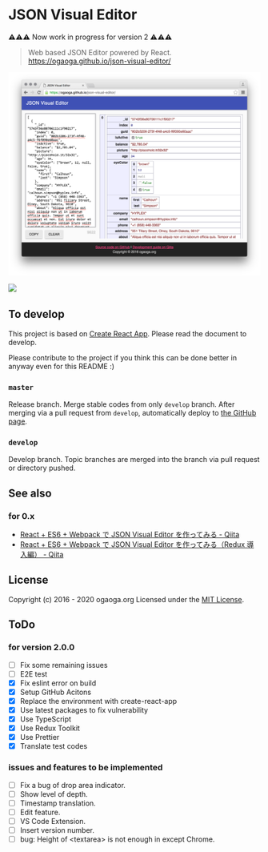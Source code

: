 # JSON Visual Editor

⚠️⚠️⚠️ Now work in progress for version 2 ⚠️⚠️⚠️

> Web based JSON Editor powered by React.
> https://ogaoga.github.io/json-visual-editor/

![json-visual-editor](resources/json-visual-editor.png?raw=true)

![](https://github.com/ogaoga/json-visual-editor/workflows/test.yml/badge.svg)

## To develop

This project is based on [Create React App](https://reactjs.org/docs/create-a-new-react-app.html). Please read the document to develop.

Please contribute to the project if you think this can be done better in anyway even for this README :)

### `master`

Release branch. Merge stable codes from only `develop` branch. After merging via a pull request from `develop`, automatically deploy to [the GitHub page](https://ogaoga.github.io/json-visual-editor/).

### `develop`

Develop branch. Topic branches are merged into the branch via pull request or directory pushed.

## See also

### for 0.x

- [React + ES6 + Webpack で JSON Visual Editor を作ってみる - Qiita](http://qiita.com/ogaoga/items/1dae5586601e6900c3f1)
- [React + ES6 + Webpack で JSON Visual Editor を作ってみる（Redux 導入編） - Qiita](http://qiita.com/ogaoga/items/e3f7e6d1d3aeb61351f5)

## License

Copyright (c) 2016 - 2020 ogaoga.org
Licensed under the [MIT License](LICENSE).

## ToDo

### for version 2.0.0

- [ ] Fix some remaining issues
- [ ] E2E test
- [x] Fix eslint error on build
- [x] Setup GitHub Acitons
- [x] Replace the environment with create-react-app
- [x] Use latest packages to fix vulnerability
- [x] Use TypeScript
- [x] Use Redux Toolkit
- [x] Use Prettier
- [x] Translate test codes

### issues and features to be implemented

- [ ] Fix a bug of drop area indicator.
- [ ] Show level of depth.
- [ ] Timestamp translation.
- [ ] Edit feature.
- [ ] VS Code Extension.
- [ ] Insert version number.
- [ ] bug: Height of &lt;textarea&gt; is not enough in except Chrome.
